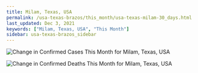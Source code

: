 ```yaml
---
title: Milam, Texas, USA
permalink: /usa-texas-brazos/this_month/usa-texas-milam-30_days.html
last_updated: Dec 3, 2021
keywords: ["Milam, Texas, USA", "This Month"]
sidebar: usa-texas-brazos_sidebar
---
```


![Change in Confirmed Cases This Month for Milam, Texas, USA](/covid_tracker/images/graphs/usa-texas-milam-delta_confirmed-30_days_graph.png)

![Change in Confirmed Deaths This Month for Milam, Texas, USA](/covid_tracker/images/graphs/usa-texas-milam-delta_deaths-30_days_graph.png)
